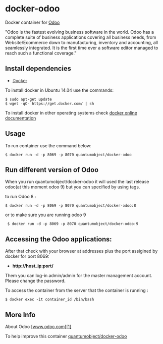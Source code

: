 # docker-odoo

Docker container for [Odoo][3]

"Odoo is the fastest evolving business software in the world. Odoo has a complete suite of business applications covering all business needs, from Website/Ecommerce down to manufacturing, inventory and accounting, all seamlessly integrated. It is the first time ever a software editor managed to reach such a functional coverage."

## Install dependencies

  - [Docker][2]

To install docker in Ubuntu 14.04 use the commands:

    $ sudo apt-get update
    $ wget -qO- https://get.docker.com/ | sh

 To install docker in other operating systems check [docker online documentation][4]

## Usage

To run container use the command below:

    $ docker run -d -p 8069 -p 8070 quantumobject/docker-odoo

## Run different version of Odoo

When you run quantumobject/docker-odoo it will used the last release odoo(at this moment odoo 9) but you can specified by using tags.

to run Odoo 8 :

    $ docker run -d -p 8069 -p 8070 quantumobject/docker-odoo:8 
  
or to make sure you are running odoo 9

     $ docker run -d -p 8069 -p 8070 quantumobject/docker-odoo:9
 
## Accessing the Odoo applications:

After that check with your browser at addresses plus the port assigined by docker for port 8069:

  - **http://host_ip:port/**
 
Them you can log-in admin/admin for the master management account. Please change the password.   

To access the container from the server that the container is running :

    $ docker exec -it container_id /bin/bash

## More Info

About Odoo [www.odoo.com][1]

To help improve this container [quantumobject/docker-odoo][5]

[1]:https://www.odoo.com
[2]:https://www.docker.com
[3]:https://www.odoo.com/blog/odoo-news-5/post/odoo-8-is-here-181
[4]:http://docs.docker.com
[5]:https://github.com/QuantumObject/docker-odoo
